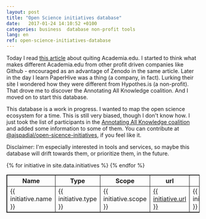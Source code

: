 ```yaml
---
layout: post
title: "Open Science initiatives database"
date:   2017-01-24 14:10:52 +0100
categories: business  database non-profit tools
lang: en
ref: open-science-initiatives-database
---
```


Today I read [this article](http://www.forbes.com/sites/drsarahbond/2017/01/23/dear-scholars-delete-your-account-at-academia-edu/#25df017f2ee0) about quiting Academia.edu. I started to think what makes different Academia.edu from other profit driven companies like Github - encouraged as an advantage of Zenodo in the same article. Later in the day I learn PaperHive was a thing (a company, in fact). Lurking their site I wondered how they were different from Hypothes.is (a non-profit). That drove me to discover the Annotating All Knowledge coalition. And I moved on to start this database.

This database is a work in progress. I wanted to map the open science ecosystem for a time. This is still very biased, though I don't know how. I just took the list of participants in the [Annotating All Knowledge coalition](https://hypothes.is/annotating-all-knowledge/) and added some information to some of them. You can contribute at [@ajspadial/open-sicence-initiatives](https://github.com/ajspadial/open-science-initatives), if you feel like it.

Disclaimer: I'm especially interested in tools and services, so maybe this database will drift towards them, or prioritize them, in the future.

<table style="border:1px solid; border-collapse: collapse; border-spacing: 0;">
  <tr>
    <th style="border: 1px solid;">Name</th>
    <th style="border: 1px solid;">Type</th>
    <th style="border: 1px solid;">Scope</th>
    <th style="border: 1px solid;">url</th>
    <th style="border: 1px solid;">Focus</th>
  </tr>
{% for initiative in site.data.initiatives %}
<tr>
  <td style="border: 1px solid;">{{ initiative.name }}</td>
  <td style="border: 1px solid;">{{ initiative.type }}</td>
  <td style="border: 1px solid;">{{ initiative.scope }}</td>
  <td style="border: 1px solid;" ><a href = "{{ initiative.url }}">{{ initiative.url }}</a> </td>
  <td style="border: 1px solid;">{{ initiative.focus }}</td>
</tr>
{% endfor %}
</table>
